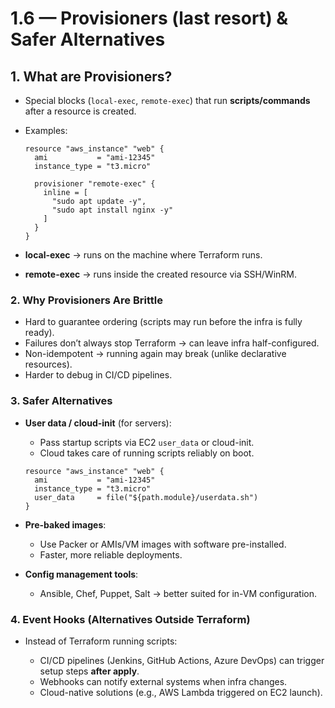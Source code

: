 # 1.6 — Provisioners (last resort) & Safer Alternatives

## **1. What are Provisioners?**

- Special blocks (`local-exec`, `remote-exec`) that run **scripts/commands** after a resource is created.
- Examples:

  ```hcl
  resource "aws_instance" "web" {
    ami           = "ami-12345"
    instance_type = "t3.micro"

    provisioner "remote-exec" {
      inline = [
        "sudo apt update -y",
        "sudo apt install nginx -y"
      ]
    }
  }
  ```

- **local-exec** → runs on the machine where Terraform runs.
- **remote-exec** → runs inside the created resource via SSH/WinRM.

### **2. Why Provisioners Are Brittle**

- Hard to guarantee ordering (scripts may run before the infra is fully ready).
- Failures don’t always stop Terraform → can leave infra half-configured.
- Non-idempotent → running again may break (unlike declarative resources).
- Harder to debug in CI/CD pipelines.

### **3. Safer Alternatives**

- **User data / cloud-init** (for servers):

  - Pass startup scripts via EC2 `user_data` or cloud-init.
  - Cloud takes care of running scripts reliably on boot.

  ```hcl
  resource "aws_instance" "web" {
    ami           = "ami-12345"
    instance_type = "t3.micro"
    user_data     = file("${path.module}/userdata.sh")
  }
  ```

- **Pre-baked images**:

  - Use Packer or AMIs/VM images with software pre-installed.
  - Faster, more reliable deployments.

- **Config management tools**:

  - Ansible, Chef, Puppet, Salt → better suited for in-VM configuration.

### **4. Event Hooks (Alternatives Outside Terraform)**

- Instead of Terraform running scripts:

  - CI/CD pipelines (Jenkins, GitHub Actions, Azure DevOps) can trigger setup steps **after apply**.
  - Webhooks can notify external systems when infra changes.
  - Cloud-native solutions (e.g., AWS Lambda triggered on EC2 launch).
